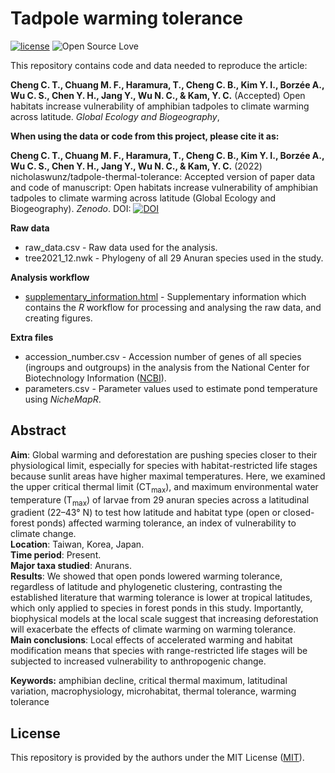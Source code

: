 # Tadpole warming tolerance
[![license](https://img.shields.io/badge/license-MIT%20+%20file%20LICENSE-lightgrey.svg)](https://choosealicense.com/)
![Open Source
Love](https://badges.frapsoft.com/os/v2/open-source.svg?v=103)

This repository contains code and data needed to reproduce the article:

**Cheng C. T., Chuang M. F., Haramura, T., Cheng C. B., Kim Y. I., Borzée A., Wu C. S., Chen Y. H., Jang Y., Wu N. C., & Kam, Y. C.** (Accepted) Open habitats increase vulnerability of amphibian tadpoles to climate warming across latitude. *Global Ecology and Biogeography*,

**When using the data or code from this project, please cite it as:**

**Cheng C. T., Chuang M. F., Haramura, T., Cheng C. B., Kim Y. I., Borzée A., Wu C. S., Chen Y. H., Jang Y., Wu N. C., & Kam, Y. C.** (2022) nicholaswunz/tadpole-thermal-tolerance: Accepted version of paper data and code of manuscript: Open habitats increase vulnerability of amphibian tadpoles to climate warming across latitude (Global Ecology and Biogeography). *Zenodo*. DOI: [![DOI](https://zenodo.org/badge/380666981.svg)](https://zenodo.org/badge/latestdoi/380666981)

**Raw data**
- raw_data.csv - Raw data used for the analysis.
- tree2021_12.nwk - Phylogeny of all 29 Anuran species used in the study.

**Analysis workflow**
- [supplementary_information.html](https://nicholaswunz.github.io/tadpole-thermal-tolerance/supplementary_information.html) - Supplementary information which contains the *R* workflow for processing and analysing the raw data, and creating figures.

**Extra files**
- accession_number.csv - Accession number of genes of all species (ingroups and outgroups) in the analysis from the National Center for Biotechnology Information ([NCBI](https://www.ncbi.nlm.nih.gov/)).
- parameters.csv - Parameter values used to estimate pond temperature using *NicheMapR*.

## Abstract
**Aim**: Global warming and deforestation are pushing species closer to their physiological limit, especially for species with habitat-restricted life stages because sunlit areas have higher maximal temperatures. Here, we examined the upper critical thermal limit (CT<sub>max</sub>), and maximum environmental water temperature (T<sub>max</sub>) of larvae from 29 anuran species across a latitudinal gradient (22–43° N) to test how latitude and habitat type (open or closed-forest ponds) affected warming tolerance, an index of vulnerability to climate change.  
**Location**: Taiwan, Korea, Japan.  
**Time period**: Present.  
**Major taxa studied**: Anurans.  
**Results**: We showed that open ponds lowered warming tolerance, regardless of latitude and phylogenetic clustering, contrasting the established literature that warming tolerance is lower at tropical latitudes, which only applied to species in forest ponds in this study. Importantly, biophysical models at the local scale suggest that increasing deforestation will exacerbate the effects of climate warming on warming tolerance.  
**Main conclusions**: Local effects of accelerated warming and habitat modification means that species with range-restricted life stages will be subjected to increased vulnerability to anthropogenic change.  

**Keywords:** amphibian decline, critical thermal maximum, latitudinal variation, macrophysiology, microhabitat, thermal tolerance, warming tolerance

## License
This repository is provided by the authors under the MIT License ([MIT](http://opensource.org/licenses/MIT)).
